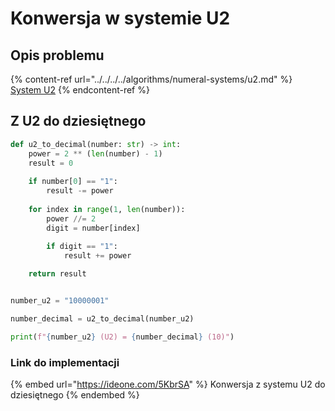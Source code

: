 # Konwersja w systemie U2

## Opis problemu

{% content-ref url="../../../../algorithms/numeral-systems/u2.md" %}
[System U2](../../../../algorithms/numeral-systems/u2.md)
{% endcontent-ref %}

## Z U2 do dziesiętnego

```python
def u2_to_decimal(number: str) -> int:
    power = 2 ** (len(number) - 1)
    result = 0
    
    if number[0] == "1":
        result -= power
        
    for index in range(1, len(number)):
        power //= 2
        digit = number[index]
        
        if digit == "1":
            result += power

    return result


number_u2 = "10000001"

number_decimal = u2_to_decimal(number_u2)

print(f"{number_u2} (U2) = {number_decimal} (10)")
```

### Link do implementacji

{% embed url="https://ideone.com/5KbrSA" %}
Konwersja z systemu U2 do dziesiętnego
{% endembed %}